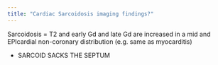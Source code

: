 ```yaml
---
title: "Cardiac Sarcoidosis imaging findings?"
---
```

Sarcoidosis = T2 and early Gd and late Gd are increased in a mid and EPIcardial non-coronary distribution (e.g. same as myocarditis)
- SARCOID SACKS THE SEPTUM

